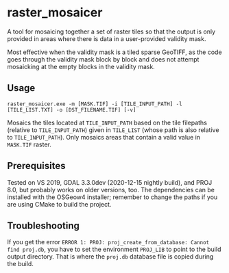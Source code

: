 # raster_mosaicer
A tool for mosaicing together a set of raster tiles so that the output is only provided in areas where there is data in a user-provided validity mask.

Most effective when the validity mask is a tiled sparse GeoTIFF, as the code goes through the validity mask block by block and does not attempt mosaicking at the empty blocks in the validity mask.

## Usage

`raster_mosaicer.exe -m [MASK.TIF] -i [TILE_INPUT_PATH] -l [TILE_LIST.TXT] -o [DST_FILENAME.TIF] [-v]`

Mosaics the tiles located at `TILE_INPUT_PATH` based on the tile filepaths (relative to `TILE_INPUT_PATH`) given in `TILE_LIST` (whose path is also relative to `TILE_INPUT_PATH`). Only mosaics areas that contain a valid value in `MASK.TIF` raster.

## Prerequisites

Tested on VS 2019, GDAL 3.3.0dev (2020-12-15 nightly build), and PROJ 8.0, but probably works on older versions, too. The dependencies can be installed with the OSGeow4 installer; remember to change the paths if you are using CMake to build the project.

## Troubleshooting

If you get the error `ERROR 1: PROJ: proj_create_from_database: Cannot find proj.db`, you have to set the environment `PROJ_LIB` to point to the build output directory. That is where the `proj.db` database file is copied during the build.